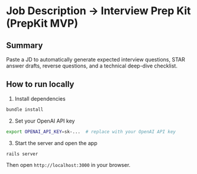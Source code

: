 # Job Description → Interview Prep Kit (PrepKit MVP)

## Summary
Paste a JD to automatically generate expected interview questions, STAR answer drafts, reverse questions, and a technical deep-dive checklist.

## How to run locally
1. Install dependencies
```bash
bundle install
```

2. Set your OpenAI API key
```bash
export OPENAI_API_KEY=sk-...  # replace with your OpenAI API key
```

3. Start the server and open the app
```bash
rails server
```
Then open `http://localhost:3000` in your browser.

